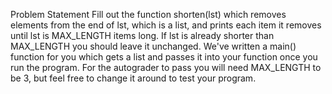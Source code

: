 Problem Statement
Fill out the function shorten(lst) which removes elements from the end of lst, which is a list, and prints each item it removes until lst is MAX_LENGTH items long. If lst is already shorter than MAX_LENGTH you should leave it unchanged. We've written a main() function for you which gets a list and passes it into your function once you run the program. For the autograder to pass you will need MAX_LENGTH to be 3, but feel free to change it around to test your program.

